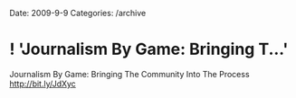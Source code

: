 Date: 2009-9-9
Categories: /archive

# ! 'Journalism By Game: Bringing T...'

Journalism By Game: Bringing The Community Into The Process <a href="http://bit.ly/JdXyc" rel="nofollow">http://bit.ly/JdXyc</a>
